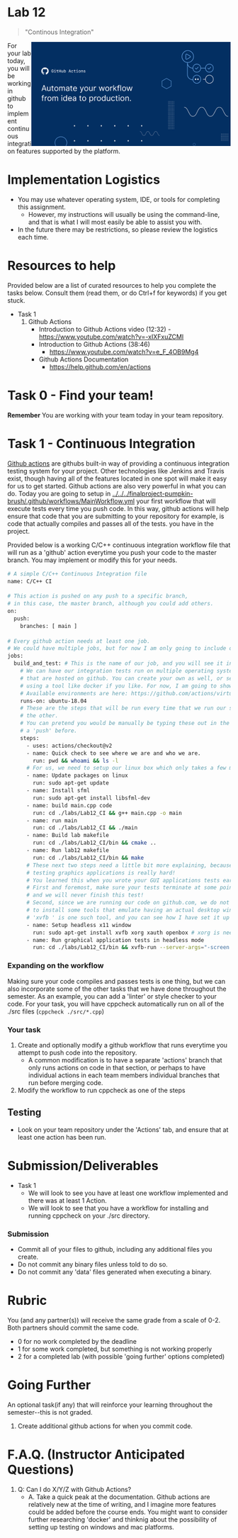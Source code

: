 # Lab 12

> "Continous Integration"

<img src="./media/actions.png" width=450px align="right">

For your lab today, you will be working in github to implement continuous integration features supported by the platform.

# Implementation Logistics

- You may use whatever operating system, IDE, or tools for completing this assignment.
	- However, my instructions will usually be using the command-line, and that is what I will most easily be able to assist you with.
- In the future there may be restrictions, so please review the logistics each time.

# Resources to help

Provided below are a list of curated resources to help you complete the tasks below. Consult them (read them, or do Ctrl+f for keywords) if you get stuck.

- Task 1
	1. Github Actions
		- Introduction to Github Actions video (12:32)
    			- https://www.youtube.com/watch?v=-xIXFxuZCMI
		- Introduction to Github Actions (38:46)
			- https://www.youtube.com/watch?v=e_F_4OB9Mg4
		- Github Actions Documentation
			- https://help.github.com/en/actions
 
# Task 0 - Find your team!

**Remember** You are working with your team today in your team repository.

# Task 1 - Continuous Integration

[Github actions](https://github.com/features/actions) are githubs built-in way of providing a continuous integration testing system for your project. Other technologies like Jenkins and Travis exist, though having all of the features located in one spot will make it easy for us to get started. Github actions are also very powerful in what you can do. Today you are going to setup in [../../../finalproject-pumpkin-brush/.github/workflows/MainWorkflow.yml](../../../finalproject-pumpkin-brush/.github/workflows/MainWorkflow.yml) your first workflow that will execute tests every time you push code. In this way, github actions will help ensure that code that you are submitting to your repository for example, is code that actually compiles and passes all of the tests. you have in the project.

Provided below is a working C/C++ continuous integration workflow file that will run as a 'github' action everytime you push your code to the master branch. You may implement or modify this for your needs.

```bash
# A simple C/C++ Continuous Integration file
name: C/C++ CI

# This action is pushed on any push to a specific branch,
# in this case, the master branch, although you could add others.
on:
  push:
    branches: [ main ]
    
# Every github action needs at least one job.
# We could have multiple jobs, but for now I am only going to include one here.
jobs:
  build_and_test: # This is the name of our job, and you will see it in the 'Actions' tab.
    # We can have our integration tests run on multiple operating systems in 'containers'
    # that are hosted on github. You can create your own as well, or setup a 'container'
    # using a tool like docker if you like. For now, I am going to show you the ubuntu setup.
    # Available environments are here: https://github.com/actions/virtual-environments
    runs-on: ubuntu-18.04
    # These are the steps that will be run every time that we run our script, one will follow
    # the other.
    # You can pretend you would be manually be typing these out in the terminal everytime you did
    # a 'push' before.
    steps:
      - uses: actions/checkout@v2
      - name: Quick check to see where we are and who we are.
        run: pwd && whoami && ls -l
      # For us, we need to setup our linux box which only takes a few moments
      - name: Update packages on linux
        run: sudo apt-get update
      - name: Install sfml
        run: sudo apt-get install libsfml-dev
      - name: build main.cpp code
        run: cd ./labs/Lab12_CI && g++ main.cpp -o main
      - name: run main
        run: cd ./labs/Lab12_CI && ./main
      - name: Build lab makefile
        run: cd ./labs/Lab12_CI/bin && cmake ..
      - name: Run lab12 makefile
        run: cd ./labs/Lab12_CI/bin && make
      # These next two steps need a little bit more explaining, because as we are finding out
      # testing graphics applications is really hard!
      # You learned this when you wrote your GUI applications tests earlier.
      # First and foremost, make sure your tests terminate at some point, otherwise they will run forever
      # and we will never finish this test!
      # Second, since we are running our code on github.com, we do not have a 'window', so we need
      # to install some tools that emulate having an actual desktop window to run our program in.
      # 'xvfb ' is one such tool, and you can see how I have set it up below.
      - name: Setup headless x11 window
        run: sudo apt-get install xvfb xorg xauth openbox # xorg is needed to set DISPLAY variable later
      - name: Run graphical application tests in headless mode
        run: cd ./labs/Lab12_CI/bin && xvfb-run --server-args="-screen 0 1024x768x24" ./App_Test
```

### Expanding on the workflow

Making sure your code compiles and passes tests is one thing, but we can also incorporate some of the other tasks that we have done throughout the semester. As an example, you can add a 'linter' or style checker to your code. For your task, you will have cppcheck automatically run on all of the ./src files (`cppcheck ./src/*.cpp`)

### Your task

1. Create and optionally modify a github workflow that runs everytime you attempt to push code into the repository.
	- A common modification is to have a separate 'actions' branch that only runs actions on code in that section, or perhaps to have individual actions in each team members individual branches that run before merging code.
2. Modify the workflow to run cppcheck as one of the steps

## Testing

- Look on your team repository under the 'Actions' tab, and ensure that at least one action has been run.

# Submission/Deliverables

- Task 1
  - We will look to see you have at least one workflow implemented and there was at least 1 Action.
  - We will look to see that you have a workflow for installing and running cppcheck on your ./src directory.
	
### Submission

- Commit all of your files to github, including any additional files you create.
- Do not commit any binary files unless told to do so.
- Do not commit any 'data' files generated when executing a binary.

# Rubric

You (and any partner(s)) will receive the same grade from a scale of 0-2. Both partners should commit the same code.

- 0 for no work completed by the deadline
- 1 for some work completed, but something is not working properly
- 2 for a completed lab (with possible 'going further' options completed)

# Going Further

An optional task(if any) that will reinforce your learning throughout the semester--this is not graded.

1. Create additional github actions for when you commit code.

# F.A.Q. (Instructor Anticipated Questions)

1. Q: Can I do X/Y/Z with Github Actions?
	- A. Take a quick peak at the documentation. Github actions are relatively new at the time of writing, and I imagine more features could be added before the course ends. You might want to consider further researching 'docker' and thinknig about the possibility of setting up testing on windows and mac platforms.
